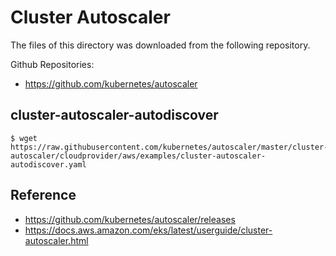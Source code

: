 # Cluster Autoscaler

The files of this directory was downloaded from the following repository.

Github Repositories: 
- https://github.com/kubernetes/autoscaler

## cluster-autoscaler-autodiscover

```
$ wget https://raw.githubusercontent.com/kubernetes/autoscaler/master/cluster-autoscaler/cloudprovider/aws/examples/cluster-autoscaler-autodiscover.yaml
```

## Reference

- https://github.com/kubernetes/autoscaler/releases
- https://docs.aws.amazon.com/eks/latest/userguide/cluster-autoscaler.html
